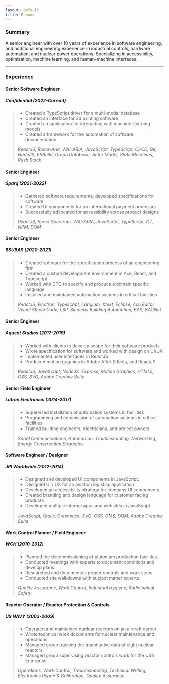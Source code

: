 ```yaml
---
layout: default
title: Resume
---
```

### Summary

A senior engineer with over 10 years of experience in software engineering, and additional
engineering experience in industrial controls, hardware automation, and nuclear power
operations. Specializing in accessibility, optimization, machine learning, and human-machine
interfaces.

---

### Experience

#### Senior Software Engineer
##### Confidential (2022-Current)

> - Created a TypeScript driver for a multi-modal database
> - Created an interface for 3d printing software
> - Created an application for interacting with machine-learning models
> - Created a framework for the automation of software documentation
>   
> _ReactJS, React-Aria, WAI-ARIA, JavaScript, TypeScript, CI/CD, Git, NodeJS, ESBuild,
Graph Database, Actor Model, State Machines, Rush Stack_

#### Senior Engineer
##### Sparq (2021-2022)

> - Gathered software requirements, developed specifications for software
> - Created UI components for an international payment processor
> - Successfully advocated for accessibility across product designs
>
> _ReactJS, React Spectrum, WAI-ARIA, JavaScript, TypeScript, Git, NPM, DOM_

#### Senior Engineer
##### BSUBAS (2020-2021)

> - Created software for the specification process of an engineering firm
> - Created a custom development environment in Ace, React, and Typescript
> - Worked with CTO to specify and produce a domain specific language
> - Installed and maintained automation systems in critical facilities
> 
> _ReactJS, Electron, Typescript, Langium, Xtext, Eclipse, Ace Editor, Visual Studio Code,
LSP, Siemens Building Automation, BAS, BACNet_

#### Senior Engineer
##### Aquent Studios (2017-2019)

> - Worked with clients to develop scope for their software products
> - Wrote specification for software and worked with design on UI/UX
> - Implemented user interfaces in ReactJS
> - Produced motion graphics in Adobe After Effects, and ReactJS
>
> _ReactJS, JavaScript, NodeJS, Express, Motion Graphics, HTML5, CSS, SVG, Adobe
Creative Suite_

#### Senior Field Engineer
##### Lutron Electronics (2014-2017)

> - Supervised installation of automation systems in facilities
> - Programming and commission of automation systems in critical facilities
> - Trained building engineers, electricians, and project owners
> 
> _Serial Communications, Automation, Troubleshooting, Networking, Energy Conservation
Strategies_

#### Software Engineer / Designer
##### JPI Worldwide (2012-2014)

> - Designed and developed UI components in JavaScript.
> - Designed UI / UX for an aviation logistics application
> - Developed an accessibility strategy for company UI components
> - Created branding and design language for customer facing products
> - Developed multiple internal apps and websites in JavaScript
> 
> _JavaScript, Grails, Greensock, SVG, CSS, CMS, DOM, Adobe Creative Suite_

#### Work Control Planner / Field Engineer
##### WCH (2010-2012)

> - Planned the decommissioning of plutonium production facilities.
> - Conducted meetings with experts to document conditions and develop plans.
> - Researched and documented proper controls and work steps.
> - Conducted site walkdowns with subject matter experts.
>   
> _Quality Assurance, Work Control, Industrial Hygiene, Radiological Safety_


#### Reactor Operator / Reactor Protection & Controls
##### US NAVY (2003-2009)

> - Operated and maintained nuclear reactors on an aircraft carrier.
> - Wrote technical work documents for nuclear maintenance and operations.
> - Managed group tracking the quantitative data of eight nuclear reactors.
> - Managed group supervising reactor controls work for the USS Enterprise.
> 
> _Operations, Work Control, Troubleshooting, Technical Writing, Electronics Repair &
Calibration, Quality Assurance_
